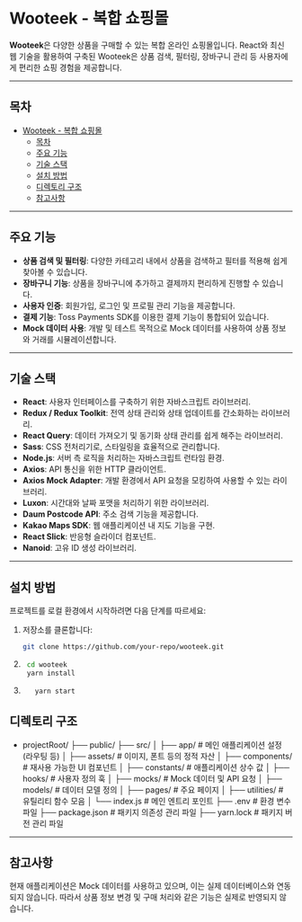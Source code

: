 # Wooteek - 복합 쇼핑몰

**Wooteek**은 다양한 상품을 구매할 수 있는 복합 온라인 쇼핑몰입니다. React와 최신 웹 기술을 활용하여 구축된 Wooteek은 상품 검색, 필터링, 장바구니 관리 등 사용자에게 편리한 쇼핑 경험을 제공합니다.

---

## 목차

- [Wooteek - 복합 쇼핑몰](#wooteek---복합-쇼핑몰)
  - [목차](#목차)
  - [주요 기능](#주요-기능)
  - [기술 스택](#기술-스택)
  - [설치 방법](#설치-방법)
  - [디렉토리 구조](#디렉토리-구조)
  - [참고사항](#참고사항)

---

## 주요 기능

- **상품 검색 및 필터링**: 다양한 카테고리 내에서 상품을 검색하고 필터를 적용해 쉽게 찾아볼 수 있습니다.
- **장바구니 기능**: 상품을 장바구니에 추가하고 결제까지 편리하게 진행할 수 있습니다.
- **사용자 인증**: 회원가입, 로그인 및 프로필 관리 기능을 제공합니다.
- **결제 기능**: Toss Payments SDK를 이용한 결제 기능이 통합되어 있습니다.
- **Mock 데이터 사용**: 개발 및 테스트 목적으로 Mock 데이터를 사용하여 상품 정보와 거래를 시뮬레이션합니다.

---

## 기술 스택

- **React**: 사용자 인터페이스를 구축하기 위한 자바스크립트 라이브러리.
- **Redux / Redux Toolkit**: 전역 상태 관리와 상태 업데이트를 간소화하는 라이브러리.
- **React Query**: 데이터 가져오기 및 동기화 상태 관리를 쉽게 해주는 라이브러리.
- **Sass**: CSS 전처리기로, 스타일링을 효율적으로 관리합니다.
- **Node.js**: 서버 측 로직을 처리하는 자바스크립트 런타임 환경.
- **Axios**: API 통신을 위한 HTTP 클라이언트.
- **Axios Mock Adapter**: 개발 환경에서 API 요청을 모킹하여 사용할 수 있는 라이브러리.
- **Luxon**: 시간대와 날짜 포맷을 처리하기 위한 라이브러리.
- **Daum Postcode API**: 주소 검색 기능을 제공합니다.
- **Kakao Maps SDK**: 웹 애플리케이션 내 지도 기능을 구현.
- **React Slick**: 반응형 슬라이더 컴포넌트.
- **Nanoid**: 고유 ID 생성 라이브러리.

---

## 설치 방법

프로젝트를 로컬 환경에서 시작하려면 다음 단계를 따르세요:

1. 저장소를 클론합니다:

   ```bash
   git clone https://github.com/your-repo/wooteek.git
   ```

2. ```bash
    cd wooteek
    yarn install
   ```
3. ```bash
      yarn start
   ```

## 디렉토리 구조

- projectRoot/
  ├── public/
  ├── src/
  │ ├── app/ # 메인 애플리케이션 설정 (라우팅 등)
  │ ├── assets/ # 이미지, 폰트 등의 정적 자산
  │ ├── components/ # 재사용 가능한 UI 컴포넌트
  │ ├── constants/ # 애플리케이션 상수 값
  │ ├── hooks/ # 사용자 정의 훅
  │ ├── mocks/ # Mock 데이터 및 API 요청
  │ ├── models/ # 데이터 모델 정의
  │ ├── pages/ # 주요 페이지
  │ ├── utilities/ # 유틸리티 함수 모음
  │ └── index.js # 메인 엔트리 포인트
  ├── .env # 환경 변수 파일
  ├── package.json # 패키지 의존성 관리 파일
  ├── yarn.lock # 패키지 버전 관리 파일

---

## 참고사항
현재 애플리케이션은 Mock 데이터를 사용하고 있으며, 이는 실제 데이터베이스와 연동되지 않습니다. 따라서 상품 정보 변경 및 구매 처리와 같은 기능은 실제로 반영되지 않습니다.
